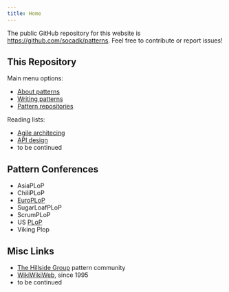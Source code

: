 ```yaml
---
title: Home
---
```


The public GitHub repository for this website is <https://github.com/socadk/patterns>. Feel free to contribute or report issues!

## This Repository

Main menu options:

* [About patterns](./about)
* [Writing patterns](./writing/authoring.html)
* [Pattern repositories](./repositories)
  
Reading lists: 

* [Agile architecing](./reading-lists/agile-architecture.html)
* [API design](./reading-lists/api-design.html)
* to be continued 

## Pattern Conferences 

* AsiaPLoP
* ChiliPLoP
* [EuroPLoP](./conferences/EuroPLoP/)
* SugarLoafPLoP
* ScrumPLoP
* US [PLoP](./conferences/PLoP/)
* Viking Plop

## Misc Links

* [The Hillside Group](https://hillside.net/) pattern community
* [WikiWikiWeb](https://wiki.c2.com/), since 1995 <!-- PPP: <http://c2.com/ppr/> -->
* to be continued
